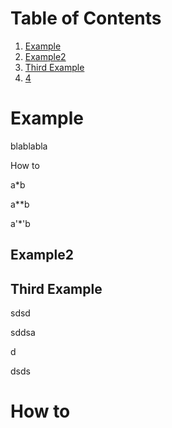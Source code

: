 # Table of Contents
1. [Example](#example)
2. [Example2](#example2)
3. [Third Example](#third-example)
4. [4](#how-to)

# Example
blablabla

How to

a*b

a**b

a'*'b



## Example2
## Third Example

sdsd


sddsa


d


dsds
# How to
